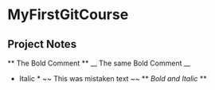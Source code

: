 # MyFirstGitCourse

## Project Notes

** The Bold Comment  **
__ The same Bold Comment __
* Italic * 
~~ This was mistaken text ~~
** _Bold and Italic_   **
